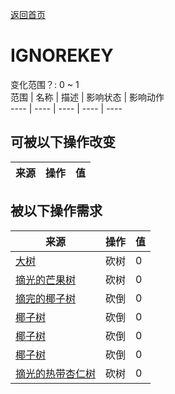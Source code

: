 [返回首页](index.md)  
# IGNOREKEY  
变化范围？: 0 ~ 1  
范围  |  名称  |  描述  |  影响状态  |  影响动作  
----  |  ----  |  ----  |  ----  |  ----  
## 可被以下操作改变  
来源  |  操作  |  值  
----  |  ----  |  ----  
## 被以下操作需求  
来源  |  操作  |  值  
----  |  ----  |  ----  
[大树](LargeTree.md)  |  砍树  |  0  
[摘光的芒果树](MangoTreeCleared.md)  |  砍树  |  0  
[摘完的椰子树](PalmTreeCleared.md)  |  砍倒  |  0  
[椰子树](PalmTreeNew.md)  |  砍倒  |  0  
[椰子树](PalmTreeNewMultiEventOld.md)  |  砍倒  |  0  
[椰子树](PalmTreeOld.md)  |  砍倒  |  0  
[摘光的热带杏仁树](TropicalAlmondTreeCleared.md)  |  砍树  |  0  
